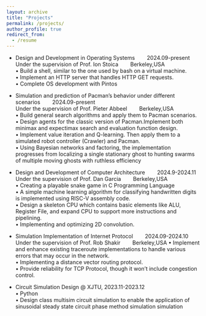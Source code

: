 ```yaml
---
layout: archive
title: "Projects"
permalink: /projects/
author_profile: true
redirect_from:
  - /resume
---
```

* Design and Development in Operating Systems &nbsp;&nbsp;&nbsp;&nbsp;&nbsp;&nbsp;  2024.09-present    
  Under the supervision of Prof. Ion Stoica   &nbsp;&nbsp;&nbsp;&nbsp;&nbsp;&nbsp;     Berkeley,USA   
  • Build a shell, similar to the one used by bash on a virtual machine.  
  • Implement an HTTP server that handles HTTP GET requests.   
  • Complete OS development with Pintos       
  
* Simulation and prediction of Pacman’s behavior under different scenarios &nbsp;&nbsp;&nbsp;&nbsp;&nbsp;&nbsp;  2024.09-present   
  Under the supervision of Prof. Pieter Abbeel   &nbsp;&nbsp;&nbsp;&nbsp;&nbsp;&nbsp;     Berkeley,USA   
  • Build general search algorithms and apply them to Pacman scenarios.    
  • Design agents for the classic version of Pacman.Implement both minimax and expectimax search and evaluation function design.     
  • Implement value iteration and Q-learning. Then apply them to a simulated robot controller (Crawler) and Pacman.      
  • Using Bayesian networks and factoring, the implementation progresses from localizing a single stationary ghost to hunting swarms of multiple moving ghosts with ruthless efficiency      

* Design and Development of Computer Architecture &nbsp;&nbsp;&nbsp;&nbsp;&nbsp;&nbsp;  2024.9-2024.11  
  Under the supervision of Prof. Dan Garcia   &nbsp;&nbsp;&nbsp;&nbsp;&nbsp;&nbsp;     Berkeley,USA    
  • Creating a playable snake game in C Programming Language    
  • A simple machine learning algorithm for classifying handwritten digits is implemented using RISC-V assembly code.   
  • Design a skeleton CPU which contains basic elements like ALU, Register File, and expand CPU to support more instructions and pipelining.     
  • Implementing and optimizing 2D convolution.     

* Simulation Implementation of Internet Protocol &nbsp;&nbsp;&nbsp;&nbsp;&nbsp;&nbsp;  2024.09-2024.10
  Under the supervision of Prof. Rob Shakir   &nbsp;&nbsp;&nbsp;&nbsp;&nbsp;&nbsp;     Berkeley,USA 
  • Implement and enhance existing traceroute implementations to handle various errors that may occur in the network.       
  • Implementing a distance vector routing protocol.       
  • Provide reliability for TCP Protocol, though it won’t include congestion control.       

* Circuit Simulation Design @ XJTU, 2023.11-2023.12   
  • Python   
  • Design class multisim circuit simulation to enable the application of sinusoidal steady state circuit phase method simulation simulation


